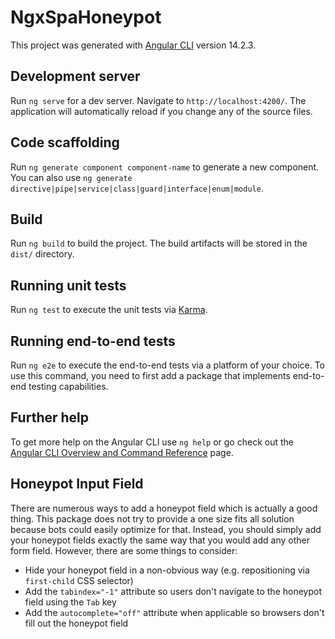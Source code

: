 # NgxSpaHoneypot

This project was generated with [Angular CLI](https://github.com/angular/angular-cli) version 14.2.3.

## Development server

Run `ng serve` for a dev server. Navigate to `http://localhost:4200/`. The application will automatically reload if you change any of the source files.

## Code scaffolding

Run `ng generate component component-name` to generate a new component. You can also use `ng generate directive|pipe|service|class|guard|interface|enum|module`.

## Build

Run `ng build` to build the project. The build artifacts will be stored in the `dist/` directory.

## Running unit tests

Run `ng test` to execute the unit tests via [Karma](https://karma-runner.github.io).

## Running end-to-end tests

Run `ng e2e` to execute the end-to-end tests via a platform of your choice. To use this command, you need to first add a package that implements end-to-end testing capabilities.

## Further help

To get more help on the Angular CLI use `ng help` or go check out the [Angular CLI Overview and Command Reference](https://angular.io/cli) page.

## Honeypot Input Field

There are numerous ways to add a honeypot field which is actually a good thing.
This package does not try to provide a one size fits all solution because bots could easily optimize for that.
Instead, you should simply add your honeypot fields exactly the same way that you would add any other form field.
However, there are some things to consider:

- Hide your honeypot field in a non-obvious way (e.g. repositioning via `first-child` CSS selector)
- Add the `tabindex="-1"` attribute so users don't navigate to the honeypot field using the `Tab` key
- Add the `autocomplete="off"` attribute when applicable so browsers don't fill out the honeypot field
